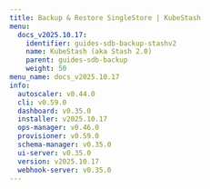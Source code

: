 ```yaml
---
title: Backup & Restore SingleStore | KubeStash
menu:
  docs_v2025.10.17:
    identifier: guides-sdb-backup-stashv2
    name: KubeStash (aka Stash 2.0)
    parent: guides-sdb-backup
    weight: 50
menu_name: docs_v2025.10.17
info:
  autoscaler: v0.44.0
  cli: v0.59.0
  dashboard: v0.35.0
  installer: v2025.10.17
  ops-manager: v0.46.0
  provisioner: v0.59.0
  schema-manager: v0.35.0
  ui-server: v0.35.0
  version: v2025.10.17
  webhook-server: v0.35.0
---
```


